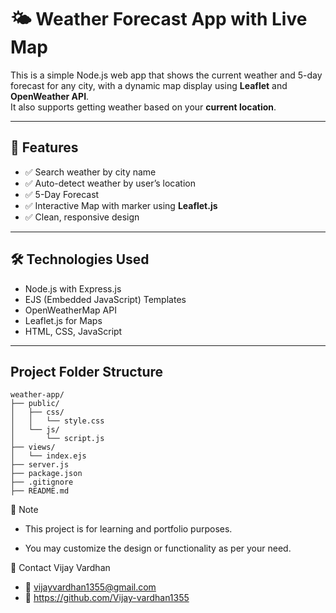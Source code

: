 # 🌤️ Weather Forecast App with Live Map  

This is a simple Node.js web app that shows the current weather and 5-day forecast for any city, with a dynamic map display using **Leaflet** and **OpenWeather API**.  
It also supports getting weather based on your **current location**.  

---

## 🚀 Features  

- ✅ Search weather by city name  
- ✅ Auto-detect weather by user’s location  
- ✅ 5-Day Forecast    
- ✅ Interactive Map with marker using **Leaflet.js**  
- ✅ Clean, responsive design  

---

## 🛠️ Technologies Used  

- Node.js with Express.js  
- EJS (Embedded JavaScript) Templates  
- OpenWeatherMap API  
- Leaflet.js for Maps  
- HTML, CSS, JavaScript  

---

## Project Folder Structure

```
weather-app/
├── public/
│   ├── css/
│   │   └── style.css
│   └── js/
│       └── script.js
├── views/
│   └── index.ejs
├── server.js
├── package.json
├── .gitignore
├── README.md
```
📌 Note
- This project is for learning and portfolio purposes.

- You may customize the design or functionality as per your need.

💬 Contact
Vijay Vardhan
- 📧 vijayvardhan1355@gmail.com
- 🔗 https://github.com/Vijay-vardhan1355
